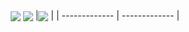 <p align="center" align-items="center">
  <img align="center" src="https://komarev.com/ghpvc/?username=lavclash75"/>
<img align="center" src="https://github-readme-stats.vercel.app/api?username=lavclash75&show_icons=true&include_all_commits=true&theme=tokyonight&hide_border=true"  /></a> |<img align="center" src="https://github-readme-stats.vercel.app/api/top-langs/?username=lavclash75&layout=compact&theme=tokyonight&hide_border=true" /></a> |
| ------------- | ------------- |
